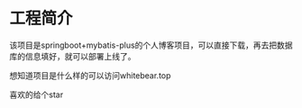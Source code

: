 # 工程简介

该项目是springboot+mybatis-plus的个人博客项目，可以直接下载，再去把数据库的信息填好，就可以部署上线了。

想知道项目是什么样的可以访问whitebear.top
 
喜欢的给个star

